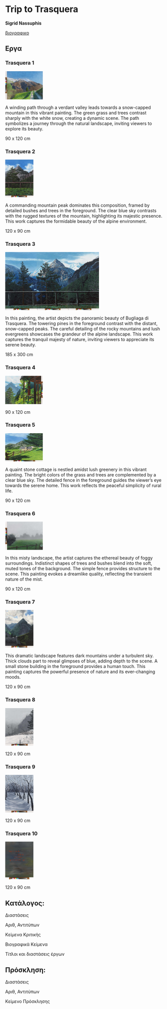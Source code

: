 # Trip to Trasquera

**Sigrid Nassuphis**

[βιογραφικο](./assets/biography/bio.txt)

## Εργα  

### Trasquera 1


<img src="./assets/images/trasquera1.jpg" height="90px" width="120px" />


A winding path through a verdant valley leads towards a snow-capped mountain in this vibrant painting. 
The green grass and trees contrast sharply with the white snow, creating a dynamic scene. 
The path symbolizes a journey through the natural landscape, inviting viewers to explore its beauty.


90 x 120 cm


### Trasquera 2


<img src="./assets/images/trasquera2.jpg" height="120px" width="90px" />


A commanding mountain peak dominates this composition, framed by detailed bushes and trees in the foreground. 
The clear blue sky contrasts with the rugged textures of the mountain, highlighting its majestic presence. 
This work captures the formidable beauty of the alpine environment.


120 x 90 cm


### Trasquera 3


<img src="./assets/images/trasquera3.jpg" height="185px" width="300px" />


In this painting, the artist depicts the panoramic beauty of Bugliaga di Trasquera. 
The towering pines in the foreground contrast with the distant, snow-capped peaks. 
The careful detailing of the rocky mountains and lush evergreens showcases the grandeur of the alpine landscape. 
This work captures the tranquil majesty of nature, inviting viewers to appreciate its serene beauty.


185 x 300 cm


### Trasquera 4


<img src="./assets/images/trasquera4.jpg" height="90px" width="120px" />


90 x 120 cm


### Trasquera 5


<img src="./assets/images/trasquera5.jpg" height="90px" width="120px" />


A quaint stone cottage is nestled amidst lush greenery in this vibrant painting. 
The bright colors of the grass and trees are complemented by a clear blue sky. 
The detailed fence in the foreground guides the viewer’s eye towards the serene home. 
This work reflects the peaceful simplicity of rural life.


90 x 120 cm


### Trasquera 6


<img src="./assets/images/trasquera6.jpg" height="90px" width="120px" />


In this misty landscape, the artist captures the ethereal beauty of foggy surroundings. 
Indistinct shapes of trees and bushes blend into the soft, muted tones of the background. 
The simple fence provides structure to the scene. 
This painting evokes a dreamlike quality, reflecting the transient nature of the mist.


90 x 120 cm


### Trasquera 7


<img src="./assets/images/trasquera7.jpg" height="120px" width="90px" />


This dramatic landscape features dark mountains under a turbulent sky. 
Thick clouds part to reveal glimpses of blue, adding depth to the scene. 
A small stone building in the foreground provides a human touch. 
This painting captures the powerful presence of nature and its ever-changing moods.


120 x 90 cm


### Trasquera 8


<img src="./assets/images/trasquera8.jpg" height="120px" width="90px" />


120 x 90 cm


### Trasquera 9


<img src="./assets/images/trasquera9.jpg" height="120px" width="90px" />


120 x 90 cm


### Trasquera 10


<img src="./assets/images/trasquera10.jpg" height="120px" width="90px" />


120 x 90 cm



## Κατάλογος:

Διαστάσεις

Αριθ, Αντιτύπων

Κείμενα Κριτικής

Βιογραφικά Κείμενα

Τίτλοι και διαστάσεις έργων



## Πρόσκληση:

Διαστάσεις

Αριθ, Αντιτύπων

Κείμενο Πρόσκλησης

